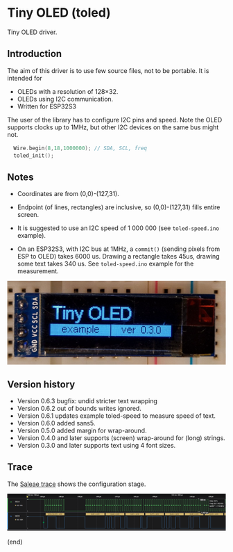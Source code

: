 # Tiny OLED (toled)

Tiny OLED driver.


## Introduction

The aim of this driver is to use few source files, not to be portable.
It is intended for

- OLEDs with a resolution of 128×32.
- OLEDs using I2C communication.
- Written for ESP32S3

The user of the library has to configure I2C pins and speed.
Note the OLED supports clocks up to 1MHz, but other I2C devices on the same bus might not. 

```c++
  Wire.begin(8,18,1000000); // SDA, SCL, freq
  toled_init();
```


## Notes

- Coordinates are from (0,0)-(127,31).

- Endpoint (of lines, rectangles) are inclusive, so (0,0)-(127,31) fills entire screen.

- It is suggested to use an I2C speed of 1 000 000 (see `toled-speed.ino` example).

- On an ESP32S3, with I2C bus at 1MHz, a `commit()` (sending pixels from ESP to OLED) 
  takes 6000 us. Drawing a rectangle takes 45us, drawing some text takes 340 us.
  See `toled-speed.ino` example for the measurement.

![text](extra/toled-font.jpg)


## Version history

- Version 0.6.3  bugfix: undid stricter text wrapping
- Version 0.6.2  out of bounds writes ignored.
- Version 0.6.1 updates example toled-speed to measure speed of text.
- Version 0.6.0 added sans5.
- Version 0.5.0 added margin for wrap-around.
- Version 0.4.0 and later supports (screen) wrap-around for (long) strings.
- Version 0.3.0 and later supports text using 4 font sizes.


## Trace

The [Saleae trace](extra/trace.sal) shows the configuration stage.

![trace](extra/trace.png)

(end)

